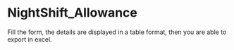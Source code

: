 # NightShift_Allowance
Fill the form,  the details are displayed in a table format, then you are able to export in excel. 
